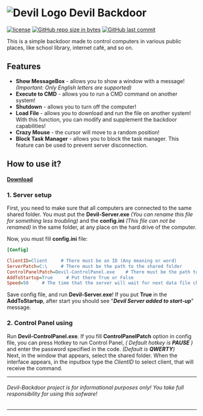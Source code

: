 # ![Devil Logo](https://github.com/Kirlovon/Devil-Backdoor/raw/master/icon.ico) Devil Backdoor 

[![license](https://img.shields.io/github/license/Kirlovon/Devil-Backdoor.svg)](https://github.com/Kirlovon/Devil-Backdoor/blob/master/LICENSE)
[![GitHub repo size in bytes](https://img.shields.io/github/repo-size/Kirlovon/Devil-Backdoor.svg)](https://github.com/Kirlovon/Devil-Backdoor)
[![GitHub last commit](https://img.shields.io/github/last-commit/Kirlovon/Devil-Backdoor.svg)](https://github.com/Kirlovon/Devil-Backdoor/commits/master)

This is a simple backdoor made to control computers in various public places, like school library, internet café, and so on.

## Features
* **Show MessageBox** - allows you to show a window with a message! _(Important: Only English letters are supported)_
* **Execute to CMD** - allows you to run a CMD command on another system!
* **Shutdown** - allows you to turn off the computer!
* **Load File** - allows you to download and run the file on another system! With this function, you can modify and supplement the backdoor capabilities!
* **Crazy Mouse** - the cursor will move to a random position!
* **Block Task Manager** - allows you to block the task manager. This feature can be used to prevent server disconnection.

## How to use it?
#### [Download](https://github.com/Kirlovon/Devil-Backdoor/releases)
### 1. Server setup

First, you need to make sure that all computers are connected to the same shared folder. You must put the **Devil-Server.exe** _(You can rename this file for something less troubling)_ and the **config.ini** _(This file can not be renamed)_ in the same folder, at any place on the hard drive of the computer. 

Now, you must fill **config.ini** file:
```ini
[Config]

ClientID=Client     # There must be an ID (Any meaning or word)
ServerPatch=C:\     # There must be the path to the shared folder
ControlPanelPatch=Devil-ControlPanel.exe    # There must be the path to the Control Panel ( Optional )
AddToStartup=True     # Put there True or False
Speed=50     # The time that the server will wait for next data file check
```

Save config file, and run **Devil-Server.exe**! If you put **True** in the **AddToStartup**, after start you should see "_**Devil Server added to start-up**_" message.


### 2. Control Panel using

Run **Devil-ControlPanel.exe**.
If you fill **ControlPanelPatch** option in config file, you can press Hotkey to run Control Panel, _( Default hotkey is **PAUSE** )_ and enter the password specified in the code. _(Default is **QWERTY**)_ <br/>
Next, in the window that appears, select the shared folder. When the interface appears, in the inputbox type the _ClientID_ to select client, that will receive the command.

***
###### Devil-Backdoor project is for informational purposes only! You take full responsibility for using this sofware!
***

